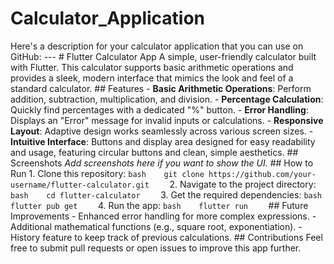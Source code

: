 # Calculator_Application
 Here's a description for your calculator application that you can use on GitHub:  ---  # Flutter Calculator App  A simple, user-friendly calculator built with Flutter. This calculator supports basic arithmetic operations and provides a sleek, modern interface that mimics the look and feel of a standard calculator.  ## Features  - **Basic Arithmetic Operations**: Perform addition, subtraction, multiplication, and division. - **Percentage Calculation**: Quickly find percentages with a dedicated "%" button. - **Error Handling**: Displays an "Error" message for invalid inputs or calculations. - **Responsive Layout**: Adaptive design works seamlessly across various screen sizes. - **Intuitive Interface**: Buttons and display area designed for easy readability and usage, featuring circular buttons and clean, simple aesthetics.  ## Screenshots  *Add screenshots here if you want to show the UI.*  ## How to Run  1. Clone this repository:    ```bash    git clone https://github.com/your-username/flutter-calculator.git    ```  2. Navigate to the project directory:    ```bash    cd flutter-calculator    ```  3. Get the required dependencies:    ```bash    flutter pub get    ```  4. Run the app:    ```bash    flutter run    ```  ## Future Improvements  - Enhanced error handling for more complex expressions. - Additional mathematical functions (e.g., square root, exponentiation). - History feature to keep track of previous calculations.  ## Contributions  Feel free to submit pull requests or open issues to improve this app further.

